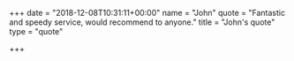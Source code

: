 +++
date = "2018-12-08T10:31:11+00:00"
name = "John"
quote = "Fantastic and speedy service, would recommend to anyone."
title = "John's quote"
type = "quote"

+++
